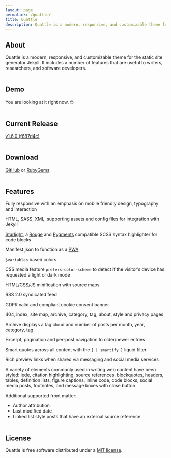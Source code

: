 ```yaml
---
layout: page
permalink: /quattle/
title: Quattle
description: Quattle is a modern, responsive, and customizable theme for the static site generator Jekyll. It includes a number of features that are useful to writers, researchers, and software developers.
---
```


## About
Quattle is a modern, responsive, and customizable theme for the static site generator Jekyll. It includes a number of features that are useful to writers, researchers, and software developers.<br><br>

## Demo
You are looking at it right now. 🤓<br><br>

## Current Release
[v1.6.0 (f687d4c)](https://github.com/victorwynne/quattle/releases/tag/v1.6.0-RC)<br><br>

## Download
[GitHub](https://github.com/victorwynne/quattle/releases) or [RubyGems](https://rubygems.org/gems/quattle)<br><br>

## Features
Fully responsive with an emphasis on mobile friendly design, typography and interaction

HTML, SASS, XML, supporting assets and config files for integration with Jekyll

[Starlight](https://github.com/victorwynne/starlight), a [Rouge](https://github.com/rouge-ruby/rouge) and [Pygments](https://github.com/pygments/pygments) compatible SCSS syntax highlighter for code blocks

Manifest.json to function as a [PWA](https://developer.mozilla.org/en-US/docs/Web/Progressive_web_apps)

`$variables` based colors

CSS media feature `prefers-color-scheme` to detect if the visitor’s device has requested a light or dark mode

HTML/CSS/JS minification with source maps

RSS 2.0 syndicated feed

GDPR valid and compliant cookie consent banner

404, index, site map, archive, category, tag, about, style and privacy pages

Archive displays a tag cloud and number of posts per month, year, category, tag

Excerpt, pagination and per-post navigation to older/newer entries

Smart quotes across all content with the `{ | smartify }` liquid filter

Rich preview links when shared via messaging and social media services

A variety of elements commonly used in writing web content have been [styled](https://victorwynne.com/styles/): lede, citation highlighting, source references, blockquotes, headers, tables, definition lists, figure captions, inline code, code blocks, social media posts, footnotes, and message boxes with close button

Additional supported front matter:
* Author attribution
* Last modified date
* Linked list style posts that have an external source reference
<br><br>

## License

Quattle is free software distributed under a [MIT license](https://github.com/victorwynne/quattle/blob/main/LICENSE).
<br><br>
